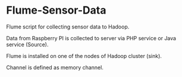 Flume-Sensor-Data
=================
Flume script for collecting sensor data to Hadoop.

Data from Raspberry PI is collected to server via PHP service or Java service (Source).

Flume is installed on one of the nodes of Hadoop cluster (sink).

Channel is defined as memory channel.

